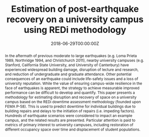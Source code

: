 ---
title: 'Estimation of post-earthquake recovery on a university campus using REDi methodology'

# Authors
# If you created a profile for a user (e.g. the default `admin` user), write the username (folder name) here
# and it will be replaced with their full name and linked to their profile.
authors:
  - admin
  - Ibrahim Almufti
  - Mike Mieler
  - Ji Su Lee

# Author notes (optional)
# author_notes:
#   - 'Equal contribution'
#   - 'Equal contribution'

date: '2018-06-29T00:00:00Z'
doi: ''

# Schedule page publish date (NOT publication's date).
publishDate: '2023-12-21T02:00:00Z'

# Publication type.
# Accepts a single type but formatted as a YAML list (for Hugo requirements).
# Enter a publication type from the CSL standard.
publication_types: ['paper-conference']

# Publication name and optional abbreviated publication name.
publication: In *11th National Conference on Earthquake Engineering*
publication_short: In *11NCEE*

abstract: 'In the aftermath of previous moderate to large earthquakes (e.g. Loma Prieta 1989, Northridge 1994, and Christchurch 2011), nearby university campuses (e.g. Stanford, California State University, and University of Canterbury) have experienced widespread building damage, disruption of lecture and research, and reduction of undergraduate and graduate attendance. Other potential consequences of an earthquake could include life-safety issues and a loss of university reputation. While the value of ensuring campus-wide resilience in the face of earthquakes is apparent, the strategy to achieve measurable improved performance can be difficult to develop and quantify. This paper presents a methodology for estimating disruption and recovery of space on a university campus based on the REDi downtime assessment methodology (founded upon FEMA P-58). This is used to predict downtime for individual buildings due to building repairs and delays to the initiation of repairs (i.e. impeding factors). Hundreds of earthquake scenarios were considered to impact an example campus, and the related results are presented. Particular attention is paid to metrics of primary interest to university campuses, including restoration of different occupancy space over time and displacement of student populations.'

# Summary. An optional shortened abstract.
summary: 'In the aftermath of previous moderate to large earthquakes (e.g. Loma Prieta 1989, Northridge 1994, and Christchurch 2011), nearby university campuses (e.g. Stanford, California State University, and University of Canterbury) have experienced widespread building damage, disruption of lecture and research, and reduction of undergraduate and graduate attendance. Other potential consequences of an earthquake could include life-safety issues and a loss of university reputation. While the value of ensuring campus-wide resilience in the face of earthquakes is apparent, the strategy to achieve measurable improved performance can be difficult to develop and quantify. This paper presents a methodology for estimating disruption and recovery of space on a university campus based on the REDi downtime assessment methodology (founded upon FEMA P-58). This is used to predict downtime for individual buildings due to building repairs and delays to the initiation of repairs (i.e. impeding factors). Hundreds of earthquake scenarios were considered to impact an example campus, and the related results are presented. Particular attention is paid to metrics of primary interest to university campuses, including restoration of different occupancy space over time and displacement of student populations.' 

tags:
  - REDi
  - resilience
  - recovery modeling
  - building downtime
  - earthquakes
  - arup

# Display this page in the Featured widget?
featured: false

# Custom links (uncomment lines below)
# links:
# - name: Custom Link
#   url: http://example.org

url_pdf: 'https://www.researchgate.net/publication/325767265_Estimation_of_post-earthquake_recovery_on_a_university_campus_using_REDi_methodology'
url_code: ''
url_dataset: ''
url_poster: ''
url_project: ''
url_slides: ''
url_source: ''
url_video: ''

# Featured image
# To use, add an image named `featured.jpg/png` to your page's folder.
image:
  caption: ''
  focal_point: ''
  preview_only: false

# Associated Projects (optional).
#   Associate this publication with one or more of your projects.
#   Simply enter your project's folder or file name without extension.
#   E.g. `internal-project` references `content/project/internal-project/index.md`.
#   Otherwise, set `projects: []`.
projects: ['functional-recovery-redi']

# Slides (optional).
#   Associate this publication with Markdown slides.
#   Simply enter your slide deck's filename without extension.
#   E.g. `slides: "example"` references `content/slides/example/index.md`.
#   Otherwise, set `slides: ""`.
slides: ""

# Other options
show_related: true

---